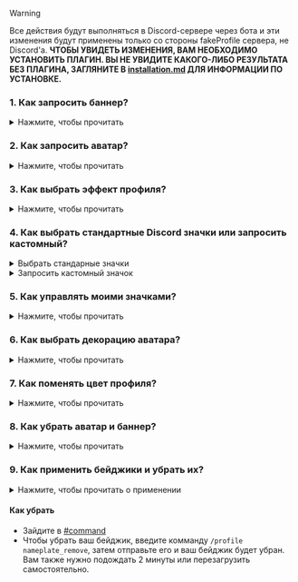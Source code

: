 > [!WARNING]
> Все действия будут выполняться в Discord-сервере через бота и эти изменения будут применены только со стороны fakeProfile сервера, не Discord'a.
> **ЧТОБЫ УВИДЕТЬ ИЗМЕНЕНИЯ, ВАМ НЕОБХОДИМО УСТАНОВИТЬ ПЛАГИН. ВЫ НЕ УВИДИТЕ КАКОГО-ЛИБО РЕЗУЛЬТАТА БЕЗ ПЛАГИНА, ЗАГЛЯНИТЕ В [installation.md](/docs/ru/installation.md) ДЛЯ ИНФОРМАЦИИ ПО УСТАНОВКЕ.**

### 1. Как запросить баннер?

<details closed>
<summary>Нажмите, чтобы прочитать</summary>
<br>

- Зайдите в [#command](https://discord.com/channels/1117373291095662623/1215640671457771540)
- Используйте команду `/profile banner upload` как на изображении ниже:

 <img src="https://i.imgur.com/AtYO0kW.png" alt="profile banner upload">

- Всё, что остаётся для вас - это ждать одобрение в [#fakeprofile-logs](https://discord.com/channels/1117373291095662623/1215640664373465129) и подождите 2 минуты или перезагрузите плагин вручную, и всё.

</details>

### 2. Как запросить аватар?

<details closed>
<summary>Нажмите, чтобы прочитать</summary>
<br>

- Зайдите в [#command](https://discord.com/channels/1117373291095662623/1215640671457771540)
- Используйте команду `/profile avatar upload` как на изображении ниже:

 <img src="https://i.imgur.com/dl6Qh4C.png" alt="profile avatar upload">

- Всё, что остаётся для вас - это ждать одобрение в [#fakeprofile-logs](https://discord.com/channels/1117373291095662623/1215640664373465129) и подождите 2 минуты или перезагрузите плагин вручную, и всё.
</details>

### 3. Как выбрать эффект профиля?

<details closed>
<summary>Нажмите, чтобы прочитать</summary>
<br>

- Зайдите в [#command](https://discord.com/channels/1117373291095662623/1215640671457771540)
- Используйте команду `/profile effects` `effects: Effect in options` как на изображении ниже:

  <img src="https://i.imgur.com/whE2fht.png" alt="profile effects">

- Когда вам подходит эффект, нажмите на кнопку **`Apply`**, чтобы применить этот эффект.

  <img src="https://i.imgur.com/S574Rob.png" alt="profile effects preview">

- После этого подождите 2 минуты или перезагрузите вручную.
</details>

### 4. Как выбрать стандартные Discord значки или запросить кастомный?

<details closed>
<summary>Выбрать стандарные значки</summary>
<br>

- Зайдите в [#command](https://discord.com/channels/1117373291095662623/1215640671457771540)
- Используйте команду `/badges select` `name` как на изображении ниже:

 <img src="https://i.imgur.com/9EnyNxY.png" alt="/badges select command">

- После этого подождите 2 минуты или перезагрузите вручную.

</details>
<details closed>
<summary>Запросить кастомный значок</summary>
<br>

- Загрузите ваш значок в [Imgur](https://imgur.com/upload)
- Скопируйте ссылку вашего будущего значка правой кнопкой мыши:

 <img src="/docs/assets/imgur_link_copy.gif" alt="How to get direcly image from Imgur">

- Зайдите в [#command](https://discord.com/channels/1117373291095662623/1215640671457771540)
- Используйте команду `/badges add` `Name` `Icon` как на изображении ниже:

 <img src="https://i.imgur.com/7tB0Zfz.png" alt="/badges add command">

 > Где `icon` вам просто нужно вставить вашу скопированную ссылку из Imgur.

- Всё, что остаётся для вас - это ждать одобрение в [#fakeprofile-logs](https://discord.com/channels/1117373291095662623/1215640664373465129) и подождите 2 минуты или перезагрузите плагин вручную, и всё.
</details>

### 5. Как управлять моими значками?

<details closed>
<summary>Нажмите, чтобы прочитать</summary>
<br>

- Зайдите в [#command](https://discord.com/channels/1117373291095662623/1215640671457771540)
- Используйте команду `/badges view` как на изображении ниже:

 <img src="https://i.imgur.com/tNYpOpv.png" alt="badges view commands">

- Вы можете управлять значками так:

 <img src="https://i.imgur.com/KO2pjTR.png" alt="badges manage">

- После этого подождите 2 минуты или перезагрузите вручную.
</details>

### 6. Как выбрать декорацию аватара?

<details closed>
<summary>Нажмите, чтобы прочитать</summary>
<br>

- Зайдите в [#command](https://discord.com/channels/1117373291095662623/1215640671457771540)
- Используйте команду `/profile decorations` `decoration: Decoration in options` как на изображении ниже:

  <img src="https://i.imgur.com/NVG7t5E.png" alt="avatar decorations">

- Когда вам подходит декорация, нажмите на кнопку **`Apply`**, чтобы применить эту декорацию.

  <img src="https://i.imgur.com/hSuqOmi.png" alt="avatar decorations preview">

- После этого подождите 2 минуты или перезагрузите вручную.
</details>

### 7. Как поменять цвет профиля?

<details closed>
<summary>Нажмите, чтобы прочитать</summary>
<br>

- Зайдите в ваши настройки профиля
- Выберите любой цвет в самом внизу, где демонстрация с кастомизацией профиля при помощи Nitro
- Нажмите на кнопку **`Copy 3y3`**
- Вставьте текст 3y3 куда угодно в **_О себе_**

  <img src="https://github.com/sang765/videoupload/blob/main/Discord_1ErcXCAVvA.gif?raw=true" alt="tutorial profile theme">
</details>

### 8. Как убрать аватар и баннер?

<details closed>
<summary>Нажмите, чтобы прочитать</summary>
<br>

- Зайдите в [#command](https://discord.com/channels/1117373291095662623/1215640671457771540)
- С **аватаром** используйте команду `/profile avatar remove`:

  <img src="https://i.imgur.com/5jqetBQ.png" alt="avatar remove">

- С **баннером** используйте команду `/profile banner remove`:

  <img src="https://i.imgur.com/5ARNAlR.png" alt="banner remove">

- После этого подождите 2 минуты или перезагрузите вручную.
</details>

### 9. Как применить бейджики и убрать их?

<details closed>
<summary>Нажмите, чтобы прочитать о применении</summary>
<br>

- Зайдите в [#command](https://discord.com/channels/1117373291095662623/1215640671457771540)
- Введите команду `/profile nameplates`:

    <img src="/docs/assets/nameplates.png" alt="nameplates option">

- Выберите любой бейджик(название бейджика) какой вы хотите, затем нажмите на "Apply".

    <img src="/docs/assets/nameplates_preview.png" alt="nameplates choose">

- Перезагрузите fakeProfile или подождите 2 минуты.
</details>

#### Как убрать
- Зайдите в [#command](https://discord.com/channels/1117373291095662623/1215640671457771540)
- Чтобы убрать ваш бейджик, введите комманду `/profile nameplate_remove`, затем отправьте его и ваш бейджик будет убран. Вам также нужно подождать 2 минуты или перезагрузить самостоятельно.